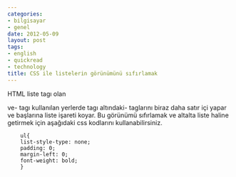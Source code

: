 ```yaml
---
categories:
- bilgisayar
- genel
date: 2012-05-09
layout: post
tags:
- english
- quickread
- technology
title: CSS ile listelerin görünümünü sıfırlamak
---
```


HTML liste tagı olan

ve- tagı kullanılan yerlerde
    tagı altındaki- taglarını biraz daha satır içi yapar ve başlarına liste işareti koyar. Bu görünümü sıfırlamak ve altalta liste haline getirmek için aşağıdaki css kodlarını kullanabilirsiniz.  
          
        ul{  
        list-style-type: none;  
        padding: 0;  
        margin-left: 0;  
        font-weight: bold;  
        }
